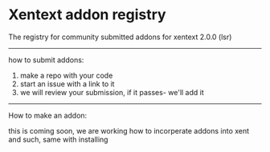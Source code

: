 # Xentext addon registry
The registry for community submitted addons for xentext 2.0.0 (lsr)

----

how to submit addons:

1. make a repo with your code
2. start an issue with a link to it
3. we will review your submission, if it passes- we'll add it

----

How to make an addon:

this is coming soon, we are working how to incorperate addons into xent and such, same with installing
